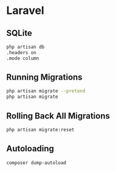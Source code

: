 # Laravel

## SQLite

```sh
php artisan db
.headers on
.mode column
```

## Running Migrations

```sh
php artisan migrate --pretend
php artisan migrate
```

## Rolling Back All Migrations

```sh
php artisan migrate:reset
```

## Autoloading

```sh
composer dump-autoload
```
